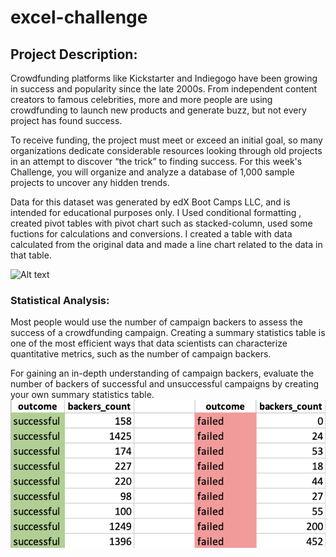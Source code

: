 # excel-challenge

## Project Description:
Crowdfunding platforms like Kickstarter and Indiegogo have been growing in success and popularity since the late 2000s. From independent content creators to famous celebrities, more and more people are using crowdfunding to launch new products and generate buzz, but not every project has found success.

To receive funding, the project must meet or exceed an initial goal, so many organizations dedicate considerable resources looking through old projects in an attempt to discover “the trick” to finding success. For this week's Challenge, you will organize and analyze a database of 1,000 sample projects to uncover any hidden trends.

Data for this dataset was generated by edX Boot Camps LLC, and is intended for educational purposes only.
I Used conditional formatting , created pivot tables with pivot chart such as stacked-column, used some fuctions for calculations and conversions. I created a table with data calculated from  the original data and made a line chart related to the data in that table. 

![Alt text](./Images/GoalOutcomes.PNG.png "Goal outcome")

### Statistical Analysis:
Most people would use the number of campaign backers to assess the success of a crowdfunding campaign. Creating a summary statistics table is one of the most efficient ways that data scientists can characterize quantitative metrics, such as the number of campaign backers.

For gaining an in-depth understanding of campaign backers, evaluate the number of backers of successful and unsuccessful campaigns by creating your own summary statistics table.
![Alt text](./Images/backers01.png "Backers count for successful and failed project")